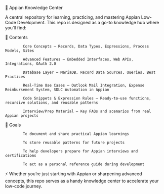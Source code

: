 📘 Appian Knowledge Center

A central repository for learning, practicing, and mastering Appian Low-Code Development.
This repo is designed as a go-to knowledge hub where you’ll find:

🔹 Contents

            Core Concepts – Records, Data Types, Expressions, Process Models, Sites
            
            Advanced Features – Embedded Interfaces, Web APIs, Integrations, OAuth 2.0
            
            Database Layer – MariaDB, Record Data Sources, Queries, Best Practices
            
            Real-Time Use Cases – Outlook Mail Integration, Expense Reimbursement System, SDLC Automation in Appian
            
            Code Snippets & Expression Rules – Ready-to-use functions, recursive solutions, and reusable patterns
            
            Interview/Prep Material – Key FAQs and scenarios from real Appian projects

🔹 Goals

            To document and share practical Appian learnings
            
            To store reusable patterns for future projects
            
            To help developers prepare for Appian interviews and certifications
            
            To act as a personal reference guide during development

⚡ Whether you’re just starting with Appian or sharpening advanced concepts, this repo serves as a handy knowledge center to accelerate your low-code journey.
